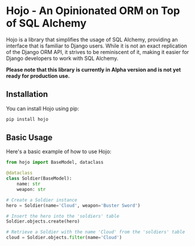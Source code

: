 # Hojo - An Opinionated ORM on Top of SQL Alchemy

Hojo is a library that simplifies the usage of SQL Alchemy, providing an interface that is familiar to Django users. While it is not an exact replication of the Django ORM API, it strives to be reminiscent of it, making it easier for Django developers to work with SQL Alchemy.

**Please note that this library is currently in Alpha version and is not yet ready for production use.**

## Installation

You can install Hojo using pip:

```bash
pip install hojo
```

## Basic Usage
Here's a basic example of how to use Hojo:


```python
from hojo import BaseModel, dataclass

@dataclass
class Soldier(BaseModel):
    name: str
    weapon: str

# Create a Soldier instance
hero = Soldier(name='Cloud', weapon='Buster Sword') 

# Insert the hero into the 'soldiers' table
Soldier.objects.create(hero)

# Retrieve a Soldier with the name 'Cloud' from the 'soldiers' table
cloud = Soldier.objects.filter(name='Cloud')

```
    